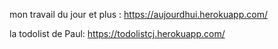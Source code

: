 




mon travail du jour et plus : 
https://aujourdhui.herokuapp.com/

la todolist de Paul:
https://todolistcj.herokuapp.com/
